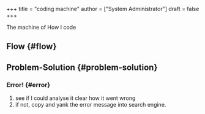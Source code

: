 +++
title = "coding machine"
author = ["System Administrator"]
draft = false
+++

The machine of <span class="underline">How I code</span>


## Flow {#flow}


## Problem-Solution {#problem-solution}


### Error! {#error}

1.  see if I could analyse it clear how it went wrong
2.  if not, copy and yank the error message into search engine.